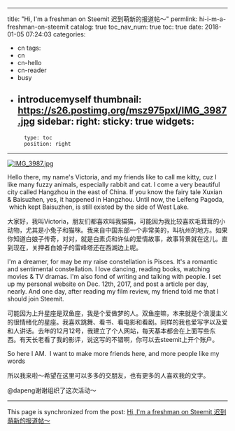 
---
title: "Hi, I'm a freshman on Steemit 迟到萌新的报道帖～"
permlink: hi-i-m-a-freshman-on-steemit
catalog: true
toc_nav_num: true
toc: true
date: 2018-01-05 07:24:03
categories:
- cn
tags:
- cn
- cn-hello
- cn-reader
- busy
- introducemyself
thumbnail: https://s26.postimg.org/msz975pxl/IMG_3987.jpg
sidebar:
    right:
        sticky: true
widgets:
    -
        type: toc
        position: right
---


[![IMG_3987.jpg](https://s26.postimg.org/msz975pxl/IMG_3987.jpg)](https://postimg.org/image/40ne3ktj9/)
<p>Hello there, my name's Victoria, and my friends like to call me kitty, cuz I like many fuzzy animals, especially rabbit and cat. I come a very beautiful city called Hangzhou in the east of  China. If you know the fairy tale Xuxian &amp; Baisuzhen, yes, it happened in Hangzhou. Until now, the Leifeng Pagoda, &nbsp;which kept Baisuzhen, is still existed by the side of West Lake.</p>
<p>大家好，我叫Victoria，朋友们都喜欢叫我猫猫，可能因为我比较喜欢毛茸茸的小动物，尤其是小兔子和猫咪。我来自中国东部一个非常美的，叫杭州的地方。如果你知道白娘子传奇，对对，就是白素贞和许仙的爱情故事，故事背景就在这儿。直到现在，关押者白娘子的雷峰塔还在西湖边上呢。</p>
<p>I'm a dreamer, for may be my raise constellation is Pisces. It's a romantic and sentimental constellation. I love dancing, reading books, watching movies &amp; TV dramas. I'm also fond of writing and talking with people. I set up my personal website on Dec. 12th, 2017, and post a article per day, nearly. And one day, after reading my film review, my friend told me that I should join Steemit.</p>
<p>可能因为上升星座是双鱼座，我是个爱做梦的人。双鱼座嘛，本来就是个浪漫主义的很情绪化的星座。我喜欢跳舞、看书、看电影和看剧。同样的我也爱写字以及爱和人讲话。去年的12月12号，我建立了个人网站，每天基本都会在上面写些东西。有天长老看了我的影评，说这写的不错啊，你可以去steemit上开个账户。</p>
<p>So here I AM. &nbsp;I want to make more friends here, and more people like my words</p>
<p>所以我来啦～希望在这里可以多多的交朋友，也有更多的人喜欢我的文字。</p>
@dapeng谢谢组织了这次活动～

- - -

This page is synchronized from the post: [Hi, I'm a freshman on Steemit 迟到萌新的报道帖～](https://steemit.com/@nostalgic1212/hi-i-m-a-freshman-on-steemit)
